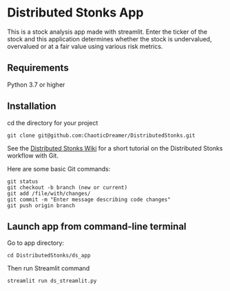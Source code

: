 # Distributed Stonks App

This is a stock analysis app made with streamlit.
Enter the ticker of the stock and this application determines whether the stock is undervalued, overvalued or at a fair value using various risk metrics.

## Requirements

Python 3.7 or higher

## Installation

cd the directory for your project

```
git clone git@github.com:ChaoticDreamer/DistributedStonks.git
```
See the [Distributed Stonks Wiki](https://github.com/ChaoticDreamer/DistributedStonks/wiki/Distributed-Stonks-Workflow-with-Git) for a short tutorial on the Distributed Stonks workflow with Git.

Here are some basic Git commands:

```
git status
git checkout -b branch (new or current)
git add /file/with/changes/
git commit -m "Enter message describing code changes"
git push origin branch
```
 
## Launch app from command-line terminal

Go to app directory:

```
cd DistributedStonks/ds_app
````

Then run Streamlit command

```
streamlit run ds_streamlit.py
```

